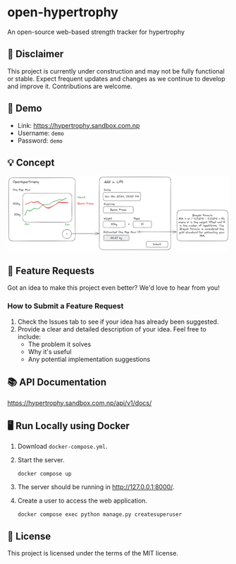 # open-hypertrophy

An open-source web-based strength tracker for hypertrophy

## 🚧 Disclaimer

This project is currently under construction and may not be fully functional or stable. Expect frequent updates and changes as we continue to develop and improve it. Contributions are welcome.

## 🎥 Demo

- Link: https://hypertrophy.sandbox.com.np
- Username: `demo`
- Password: `demo`

## 💡 Concept

![Concept](excalidraws/concept.excalidraw.png)

## 🌟 Feature Requests

Got an idea to make this project even better? We'd love to hear from you!

### How to Submit a Feature Request

1. Check the Issues tab to see if your idea has already been suggested.
1. Provide a clear and detailed description of your idea. Feel free to include:
   - The problem it solves
   - Why it's useful
   - Any potential implementation suggestions

## 📚 API Documentation

https://hypertrophy.sandbox.com.np/api/v1/docs/

## 🖥️ Run Locally using Docker

1. Download `docker-compose.yml`.
1. Start the server.
   ```
   docker compose up
   ```
1. The server should be running in http://127.0.0.1:8000/.

1. Create a user to access the web application.
   ```
   docker compose exec python manage.py createsuperuser
   ```

## 📜 License

This project is licensed under the terms of the MIT license.
